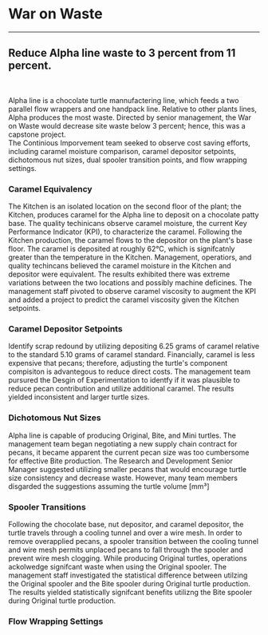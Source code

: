# War on Waste
<hr>

## Reduce Alpha line waste to 3 percent from 11 percent.
<br>

<p>Alpha line is a chocolate turtle mannufactering line, which feeds a two parallel flow wrappers and one handpack line. Relative to other plants lines, Alpha produces the most waste. Directed by senior management,  the War on Waste would decrease site waste below 3 percent; hence, this was a capstone project.
<br>
The Continious Imporvement team seeked to observe cost saving efforts, including caramel moisture comparison, caramel depositor setpoints, dichotomous nut sizes, dual spooler transition points, and flow wrapping settings.
<br>
 
### Caramel Equivalency
The Kitchen is an isolated location on the second floor of the plant; the Kitchen, produces caramel for the Alpha line to deposit on a chocolate patty base. The quality techinicans observe caramel moisture, the current Key Performance Indicator (KPI), to characterize the caramel. Following the Kitchen production, the caramel flows to the depositor on the plant's base floor. The caramel is deposited at roughly 62°C, which is signifcatnly greater than the temperature in the Kitchen. Management, operatiors, and quality techincans believed the caramel moisture in the Kitchen and depositor were equivalent. The results exhibited there was extreme variations between the two locations and possibly machine deficines. The management staff pivoted to observe caramel viscosity to augment the KPI and added a project to predict the caramel viscosity given the Kitchen setpoints.
<br>

### Caramel Depositor Setpoints
Identify scrap redound by utilizing depositing 6.25 grams of caramel relative to the standard 5.10 grams of caramel standard. Financially, caramel is less expensive that pecans; therefore, adjusting the turtle's component compisiton  is advantegous to reduce direct costs. The management team pursured the Desgin of Experimentation to identfy if it was plausible to reduce pecan contribution and utilize additional caramel. The results yielded inconsistent and larger turtle sizes.
<br>

### Dichotomous Nut Sizes
Alpha line is capable of producing Original, Bite, and Mini turtles. The management team began negotiating a new supply chain contract for pecans, it became apparent the current pecan size was too cumbersome for effective Bite production. The Research and Development Senior Manager suggested utilizing smaller pecans that would encourage turtle size consistency and decrease waste. However, many team members disgarded the suggestions assuming the turtle volume [mm³] 
<br>

### Spooler Transitions
Following the chocolate base, nut depositor, and caramel depositor, the turtle travels through a cooling tunnel and over a wire mesh. In order to remove overapplied pecans, a spooler transition between the cooling tunnel and wire mesh permits unplaced pecans to fall through the spooler and prevent wire mesh clogging. While producing Original turtles, operations ackolwedge signifcant waste when using the Original spooler. The management staff investigated the statistical difference between utilzing the Original spooler and the Bite spooler during Original turtle production. The results yielded statistically signifcant benefits utilizng the Bite spooler during Original turtle production.
<br>

### Flow Wrapping Settings
 
<br>

